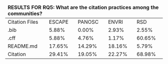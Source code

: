 <table><thead><tr><td colspan='5'><b>RESULTS FOR RQ5: What are the citation practices among the communities?</b></td></tr></thead>
<tbody>
<tr><td>Citation Files</td><td>ESCAPE</td><td>PANOSC</td><td>ENVRI</td><td>RSD</td></tr>
<tr><td>.bib</td><td>5.88%</td><td>0.00%</td><td>2.93%</td><td>2.55%</td></tr>
<tr><td>.cff</td><td>5.88%</td><td>4.76%</td><td>1.17%</td><td>60.65%</td></tr>
<tr><td>README.md</td><td>17.65%</td><td>14.29%</td><td>18.16%</td><td>5.79%</td></tr>
<tr><td>Citation</td><td>29.41%</td><td>19.05%</td><td>22.27%</td><td>68.98%</td></tr>
</tbody></table>